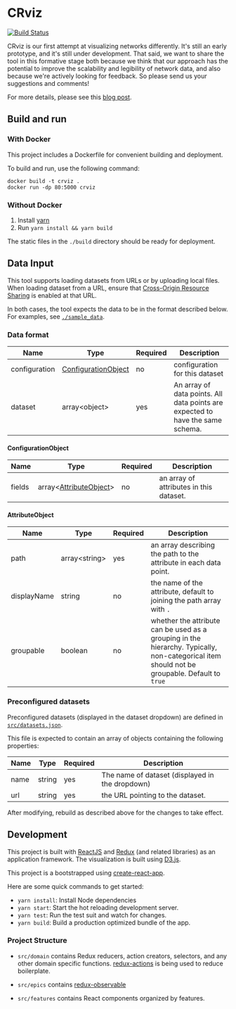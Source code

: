 # CRviz

[![Build Status](https://travis-ci.org/CyberReboot/CRviz.svg?branch=master)](https://travis-ci.org/CyberReboot/CRviz)

CRviz is our first attempt at visualizing networks differently. It's still an early prototype, and it's still under development. That said, we want to share the tool in this formative stage both because we think that our approach has the potential to improve the scalability and legibility of network data, and also because we're actively looking for feedback. So please send us your suggestions and comments!

For more details, please see this [blog post](https://blog.cyberreboot.org/crviz-scalable-design-for-network-visualization-14689133fd91).

## Build and run

### With Docker

This project includes a Dockerfile for convenient building and deployment.

To build and run, use the following command:

```
docker build -t crviz .
docker run -dp 80:5000 crviz
```

### Without Docker

1. Install [yarn](https://yarnpkg.com/en/)
2. Run `yarn install && yarn build`

The static files in the `./build` directory should be ready for deployment.

## Data Input

This tool supports loading datasets from URLs or by uploading local files. When loading dataset from a URL, ensure that [Cross-Origin Resource Sharing](https://developer.mozilla.org/en-US/docs/Web/HTTP/CORS) is enabled at that URL. 

In both cases, the tool expects the data to be in the format described below.
For examples, see [`./sample_data`](./sample_data).

### Data format

| Name | Type | Required | Description |
| - | - | - | - |
| configuration | [ConfigurationObject](#configuration-object) | no | configuration for this dataset |
| dataset | array\<object\> | yes | An array of data points. All data points are expected to have the same schema. |

#### ConfigurationObject

| Name | Type | Required | Description |
| - | - | - | - |
| fields | array\<[AttributeObject](#AttributeObject)\> | no | an array of attributes in this dataset. |

#### AttributeObject

| Name | Type | Required | Description |
| - | - | - | - |
| path | array\<string\> | yes | an array describing the path to the attribute in each data point. |
| displayName | string | no | the name of the attribute, default to joining the path array with `.` |
| groupable | boolean | no | whether the attribute can be used as a grouping in the hierarchy. Typically, non-categorical item should not be groupable. Default to `true` |

### Preconfigured datasets

Preconfigured datasets (displayed in the dataset dropdown) are defined in [`src/datasets.json`](src/datasets.json).

This file is expected to contain an array of objects containing the following properties:

| Name | Type   | Required | Description                                     |
| ---- | ------ | -------- | ----------------------------------------------- |
| name | string | yes      | The name of dataset (displayed in the dropdown) |
| url  | string | yes      | the URL pointing to the dataset.                |

After modifying, rebuild as described above for the changes to take effect.

## Development

This project is built with [ReactJS](https://reactjs.org) and [Redux](https://redux.js.org/) (and related libraries) as an application framework. The visualization is built using [D3.js](https://d3js.org/).

This project is a bootstrapped using [create-react-app](https://github.com/facebook/create-react-app).

Here are some quick commands to get started:

- `yarn install`: Install Node dependencies
- `yarn start`: Start the hot reloading development server.
- `yarn test`: Run the test suit and watch for changes.
- `yarn build`: Build a production optimized bundle of the app.

### Project Structure

- `src/domain` contains Redux reducers, action creators, selectors, and any other domain specific functions.
  [redux-actions](https://github.com/redux-observable/redux-observable) is being used to reduce boilerplate.

- `src/epics` contains [redux-observable](https://github.com/redux-observable/redux-observable)

- `src/features` contains React components organized by features.
